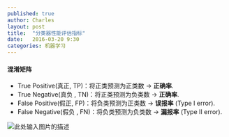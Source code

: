 ```yaml
---
published: true
author: Charles
layout: post
title:  "分类器性能评估指标"
date:   2016-03-20 9:30
categories: 机器学习
---
```


#### 混淆矩阵
- True Positive(真正, TP)：将正类预测为正类数 $\rightarrow$ **正确率**.
- True Negative(真负 , TN)：将正类预测为负类数 $\rightarrow$ **正确率**.
- False Positive(假正, FP)：将负类预测为正类数 $\rightarrow$ **误报率** (Type I error).
- False Negative(假负 , FN)：将负类预测为负类数 $\rightarrow$ **漏报率** (Type II error).


![此处输入图片的描述][1]

[1]: http://7xjbdi.com1.z0.glb.clouddn.com/confusion_matrix%20(1).png
